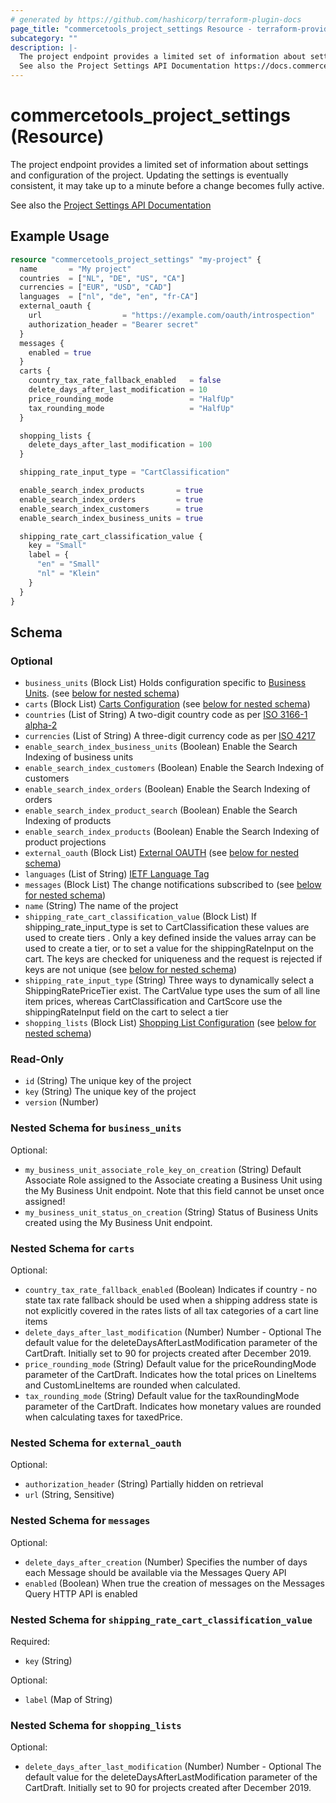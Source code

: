 ```yaml
---
# generated by https://github.com/hashicorp/terraform-plugin-docs
page_title: "commercetools_project_settings Resource - terraform-provider-commercetools"
subcategory: ""
description: |-
  The project endpoint provides a limited set of information about settings and configuration of the project. Updating the settings is eventually consistent, it may take up to a minute before a change becomes fully active.
  See also the Project Settings API Documentation https://docs.commercetools.com/api/projects/project
---
```


# commercetools_project_settings (Resource)

The project endpoint provides a limited set of information about settings and configuration of the project. Updating the settings is eventually consistent, it may take up to a minute before a change becomes fully active.

See also the [Project Settings API Documentation](https://docs.commercetools.com/api/projects/project)

## Example Usage

```terraform
resource "commercetools_project_settings" "my-project" {
  name       = "My project"
  countries  = ["NL", "DE", "US", "CA"]
  currencies = ["EUR", "USD", "CAD"]
  languages  = ["nl", "de", "en", "fr-CA"]
  external_oauth {
    url                  = "https://example.com/oauth/introspection"
    authorization_header = "Bearer secret"
  }
  messages {
    enabled = true
  }
  carts {
    country_tax_rate_fallback_enabled   = false
    delete_days_after_last_modification = 10
    price_rounding_mode                 = "HalfUp"
    tax_rounding_mode                   = "HalfUp"
  }

  shopping_lists {
    delete_days_after_last_modification = 100
  }

  shipping_rate_input_type = "CartClassification"

  enable_search_index_products       = true
  enable_search_index_orders         = true
  enable_search_index_customers      = true
  enable_search_index_business_units = true

  shipping_rate_cart_classification_value {
    key = "Small"
    label = {
      "en" = "Small"
      "nl" = "Klein"
    }
  }
}
```

<!-- schema generated by tfplugindocs -->
## Schema

### Optional

- `business_units` (Block List) Holds configuration specific to [Business Units](https://docs.commercetools.com/api/projects/business-units#ctp:api:type:BusinessUnit). (see [below for nested schema](#nestedblock--business_units))
- `carts` (Block List) [Carts Configuration](https://docs.commercetools.com/api/projects/project#cartsconfiguration) (see [below for nested schema](#nestedblock--carts))
- `countries` (List of String) A two-digit country code as per [ISO 3166-1 alpha-2](https://en.wikipedia.org/wiki/ISO_3166-1_alpha-2)
- `currencies` (List of String) A three-digit currency code as per [ISO 4217](https://en.wikipedia.org/wiki/ISO_4217)
- `enable_search_index_business_units` (Boolean) Enable the Search Indexing of business  units
- `enable_search_index_customers` (Boolean) Enable the Search Indexing of customers
- `enable_search_index_orders` (Boolean) Enable the Search Indexing of orders
- `enable_search_index_product_search` (Boolean) Enable the Search Indexing of products
- `enable_search_index_products` (Boolean) Enable the Search Indexing of product projections
- `external_oauth` (Block List) [External OAUTH](https://docs.commercetools.com/api/projects/project#externaloauth) (see [below for nested schema](#nestedblock--external_oauth))
- `languages` (List of String) [IETF Language Tag](https://en.wikipedia.org/wiki/IETF_language_tag)
- `messages` (Block List) The change notifications subscribed to (see [below for nested schema](#nestedblock--messages))
- `name` (String) The name of the project
- `shipping_rate_cart_classification_value` (Block List) If shipping_rate_input_type is set to CartClassification these values are used to create tiers
. Only a key defined inside the values array can be used to create a tier, or to set a value for the shippingRateInput on the cart. The keys are checked for uniqueness and the request is rejected if keys are not unique (see [below for nested schema](#nestedblock--shipping_rate_cart_classification_value))
- `shipping_rate_input_type` (String) Three ways to dynamically select a ShippingRatePriceTier exist. The CartValue type uses the sum of all line item prices, whereas CartClassification and CartScore use the shippingRateInput field on the cart to select a tier
- `shopping_lists` (Block List) [Shopping List Configuration](https://docs.commercetools.com/api/projects/project#ctp:api:type:ShoppingListsConfiguration) (see [below for nested schema](#nestedblock--shopping_lists))

### Read-Only

- `id` (String) The unique key of the project
- `key` (String) The unique key of the project
- `version` (Number)

<a id="nestedblock--business_units"></a>
### Nested Schema for `business_units`

Optional:

- `my_business_unit_associate_role_key_on_creation` (String) Default Associate Role assigned to the Associate creating a Business Unit using the My Business Unit endpoint. Note that this field cannot be unset once assigned!
- `my_business_unit_status_on_creation` (String) Status of Business Units created using the My Business Unit endpoint.


<a id="nestedblock--carts"></a>
### Nested Schema for `carts`

Optional:

- `country_tax_rate_fallback_enabled` (Boolean) Indicates if country - no state tax rate fallback should be used when a shipping address state is not explicitly covered in the rates lists of all tax categories of a cart line items
- `delete_days_after_last_modification` (Number) Number - Optional The default value for the deleteDaysAfterLastModification parameter of the CartDraft. Initially set to 90 for projects created after December 2019.
- `price_rounding_mode` (String) Default value for the priceRoundingMode parameter of the CartDraft. Indicates how the total prices on LineItems and CustomLineItems are rounded when calculated.
- `tax_rounding_mode` (String) Default value for the taxRoundingMode parameter of the CartDraft. Indicates how monetary values are rounded when calculating taxes for taxedPrice.


<a id="nestedblock--external_oauth"></a>
### Nested Schema for `external_oauth`

Optional:

- `authorization_header` (String) Partially hidden on retrieval
- `url` (String, Sensitive)


<a id="nestedblock--messages"></a>
### Nested Schema for `messages`

Optional:

- `delete_days_after_creation` (Number) Specifies the number of days each Message should be available via the Messages Query API
- `enabled` (Boolean) When true the creation of messages on the Messages Query HTTP API is enabled


<a id="nestedblock--shipping_rate_cart_classification_value"></a>
### Nested Schema for `shipping_rate_cart_classification_value`

Required:

- `key` (String)

Optional:

- `label` (Map of String)


<a id="nestedblock--shopping_lists"></a>
### Nested Schema for `shopping_lists`

Optional:

- `delete_days_after_last_modification` (Number) Number - Optional The default value for the deleteDaysAfterLastModification parameter of the CartDraft. Initially set to 90 for projects created after December 2019.
